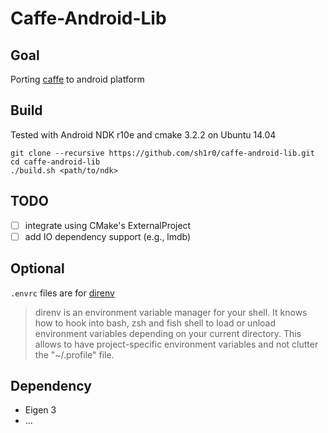 Caffe-Android-Lib
===============
## Goal
Porting [caffe](https://github.com/BVLC/caffe) to android platform

## Build
Tested with Android NDK r10e and cmake 3.2.2 on Ubuntu 14.04

```
git clone --recursive https://github.com/sh1r0/caffe-android-lib.git
cd caffe-android-lib
./build.sh <path/to/ndk>
```

## TODO
- [ ] integrate using CMake's ExternalProject
- [ ] add IO dependency support (e.g., lmdb)

## Optional
`.envrc` files are for [direnv](http://direnv.net/)
> direnv is an environment variable manager for your shell. It knows how to hook into bash, zsh and fish shell to load or unload environment variables depending on your current directory. This allows to have project-specific environment variables and not clutter the "~/.profile" file.

## Dependency
* Eigen 3
* ...

